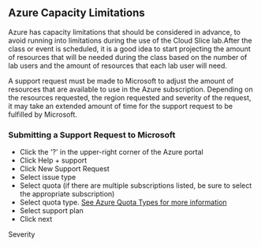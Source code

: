 ## **Azure Capacity Limitations**

Azure has capacity limitations that should be considered in advance, to avoid running into limitations during the use of the Cloud Slice lab.After the class or event is scheduled, it is a good idea to start projecting the amount of resources that will be needed during the class based on the number of lab users and the amount of resources that each lab user will need.

A support request must be made to Microsoft to adjust the amount of resources that are available to use in the Azure subscription. Depending on the resources requested, the region requested and severity of the request, it may take an extended amount of time for the support request to be fulfilled by Microsoft. 

### **Submitting a Support Request to Microsoft** 

- Click the '?' in the upper-right corner of the Azure portal
- Click Help + support
- Click New Support Request
- Select issue type
- Select quota (if there are multiple subscriptions listed, be sure to select the appropriate subscription)
- Select quota type. <a href="https://docs.microsoft.com/en-us/azure/azure-stack/azure-stack-quota-types">See Azure Quota Types for more information</a> 
- Select support plan
- Click next

Severity